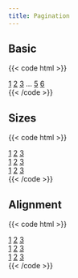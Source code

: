 ```yaml
---
title: Pagination
---
```


## Basic

{{< code html >}}

<nav class="pagination" role="navigation" aria-label="pagination">
  <a href="#" class="pagination-link" aria-label="Goto previous page"><i data-feather="chevron-left"></i></a>
  <a href="#" class="pagination-link" aria-label="Goto page 1">1</a>
  <a href="#" class="pagination-link" aria-label="Goto page 2">2</a>
  <a href="#" class="pagination-disabled" tabindex="-1" aria-label="Goto page 3">3</a>
  <span class="pagination-disabled" tabindex="-1">&hellip;</span>
  <a href="#" class="pagination-link pagination-active" aria-label="Page 5" aria-current="page">5</a>
  <a href="#" class="pagination-link" aria-label="Goto page 6">6</a>
  <a href="#" class="pagination-link" aria-label="Goto next page"><i data-feather="chevron-right"></i></a>
</nav>
{{< /code >}}

## Sizes

{{< code html >}}

<div class="space-y-2">
  <nav class="pagination pagination-sm" role="navigation" aria-label="pagination">
    <a href="#" class="pagination-link" aria-label="Goto previous page"><i data-feather="chevron-left"></i></a>
    <a href="#" class="pagination-link" aria-label="Goto page 1">1</a>
    <a href="#" class="pagination-link" aria-label="Goto page 2">2</a>
    <a href="#" class="pagination-link" aria-label="Goto page 3">3</a>
    <a href="#" class="pagination-link" aria-label="Goto next page"><i data-feather="chevron-right"></i></a>
  </nav>
  <nav class="pagination" role="navigation" aria-label="pagination">
    <a href="#" class="pagination-link" aria-label="Goto previous page"><i data-feather="chevron-left"></i></a>
    <a href="#" class="pagination-link" aria-label="Goto page 1">1</a>
    <a href="#" class="pagination-link" aria-label="Goto page 2">2</a>
    <a href="#" class="pagination-link" aria-label="Goto page 3">3</a>
    <a href="#" class="pagination-link" aria-label="Goto next page"><i data-feather="chevron-right"></i></a>
  </nav>
  <nav class="pagination pagination-lg" role="navigation" aria-label="pagination">
    <a href="#" class="pagination-link" aria-label="Goto previous page"><i data-feather="chevron-left"></i></a>
    <a href="#" class="pagination-link" aria-label="Goto page 1">1</a>
    <a href="#" class="pagination-link" aria-label="Goto page 2">2</a>
    <a href="#" class="pagination-link" aria-label="Goto page 3">3</a>
    <a href="#" class="pagination-link" aria-label="Goto next page"><i data-feather="chevron-right"></i></a>
  </nav>
</div>
{{< /code >}}

## Alignment

{{< code html >}}

<div class="space-y-2">
  <nav class="pagination" role="navigation" aria-label="pagination">
    <a href="#" class="pagination-link" aria-label="Goto previous page"><i data-feather="chevron-left"></i></a>
    <a href="#" class="pagination-link" aria-label="Goto page 1">1</a>
    <a href="#" class="pagination-link" aria-label="Goto page 2">2</a>
    <a href="#" class="pagination-link" aria-label="Goto page 3">3</a>
    <a href="#" class="pagination-link" aria-label="Goto next page"><i data-feather="chevron-right"></i></a>
  </nav>
  <nav class="pagination justify-center" role="navigation" aria-label="pagination">
    <a href="#" class="pagination-link" aria-label="Goto previous page"><i data-feather="chevron-left"></i></a>
    <a href="#" class="pagination-link" aria-label="Goto page 1">1</a>
    <a href="#" class="pagination-link" aria-label="Goto page 2">2</a>
    <a href="#" class="pagination-link" aria-label="Goto page 3">3</a>
    <a href="#" class="pagination-link" aria-label="Goto next page"><i data-feather="chevron-right"></i></a>
  </nav>
  <nav class="pagination justify-end" role="navigation" aria-label="pagination">
    <a href="#" class="pagination-link" aria-label="Goto previous page"><i data-feather="chevron-left"></i></a>
    <a href="#" class="pagination-link" aria-label="Goto page 1">1</a>
    <a href="#" class="pagination-link" aria-label="Goto page 2">2</a>
    <a href="#" class="pagination-link" aria-label="Goto page 3">3</a>
    <a href="#" class="pagination-link" aria-label="Goto next page"><i data-feather="chevron-right"></i></a>
  </nav>
</div>
{{< /code >}}
